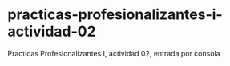# practicas-profesionalizantes-i-actividad-02
Practicas Profesionalizantes I, actividad 02, entrada por consola
